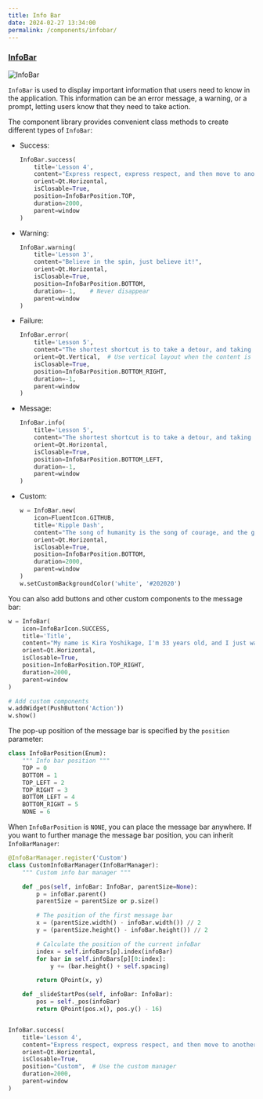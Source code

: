 ```yaml
---
title: Info Bar
date: 2024-02-27 13:34:00
permalink: /components/infobar/
---
```


### [InfoBar](https://pyqt-fluent-widgets.readthedocs.io/en/latest/autoapi/qfluentwidgets/components/widgets/info_bar/index.html)

![InfoBar](/img/components/infobar/InfoBar.png)

`InfoBar` is used to display important information that users need to know in the application. This information can be an error message, a warning, or a prompt, letting users know that they need to take action.

The component library provides convenient class methods to create different types of `InfoBar`:

* Success:
    ```python
    InfoBar.success(
        title='Lesson 4',
        content="Express respect, express respect, and then move to another new stage of spin!",
        orient=Qt.Horizontal,
        isClosable=True,
        position=InfoBarPosition.TOP,
        duration=2000,
        parent=window
    )
    ```

* Warning:
    ```python
    InfoBar.warning(
        title='Lesson 3',
        content="Believe in the spin, just believe it!",
        orient=Qt.Horizontal,
        isClosable=True,
        position=InfoBarPosition.BOTTOM,
        duration=-1,    # Never disappear
        parent=window
    )
    ```

* Failure:
    ```python
    InfoBar.error(
        title='Lesson 5',
        content="The shortest shortcut is to take a detour, and taking a detour is my shortest shortcut.",
        orient=Qt.Vertical,  # Use vertical layout when the content is too long
        isClosable=True,
        position=InfoBarPosition.BOTTOM_RIGHT,
        duration=-1,
        parent=window
    )
    ```

* Message:
    ```python
    InfoBar.info(
        title='Lesson 5',
        content="The shortest shortcut is to take a detour, and taking a detour is my shortest shortcut.",
        orient=Qt.Horizontal,
        isClosable=True,
        position=InfoBarPosition.BOTTOM_LEFT,
        duration=-1,
        parent=window
    )
    ```

* Custom:
    ```python
    w = InfoBar.new(
        icon=FluentIcon.GITHUB,
        title='Ripple Dash',
        content="The song of humanity is the song of courage, and the greatness of humanity is the greatness of courage!",
        orient=Qt.Horizontal,
        isClosable=True,
        position=InfoBarPosition.BOTTOM,
        duration=2000,
        parent=window
    )
    w.setCustomBackgroundColor('white', '#202020')
    ```

You can also add buttons and other custom components to the message bar:
```python
w = InfoBar(
    icon=InfoBarIcon.SUCCESS,
    title='Title',
    content="My name is Kira Yoshikage, I'm 33 years old, and I just want to live a quiet life.",
    orient=Qt.Horizontal,
    isClosable=True,
    position=InfoBarPosition.TOP_RIGHT,
    duration=2000,
    parent=window
)

# Add custom components
w.addWidget(PushButton('Action'))
w.show()
```

The pop-up position of the message bar is specified by the `position` parameter:
```python
class InfoBarPosition(Enum):
    """ Info bar position """
    TOP = 0
    BOTTOM = 1
    TOP_LEFT = 2
    TOP_RIGHT = 3
    BOTTOM_LEFT = 4
    BOTTOM_RIGHT = 5
    NONE = 6
```

When `InfoBarPosition` is `NONE`, you can place the message bar anywhere. If you want to further manage the message bar position, you can inherit `InfoBarManager`:
```python
@InfoBarManager.register('Custom')
class CustomInfoBarManager(InfoBarManager):
    """ Custom info bar manager """

    def _pos(self, infoBar: InfoBar, parentSize=None):
        p = infoBar.parent()
        parentSize = parentSize or p.size()

        # The position of the first message bar
        x = (parentSize.width() - infoBar.width()) // 2
        y = (parentSize.height() - infoBar.height()) // 2

        # Calculate the position of the current infoBar
        index = self.infoBars[p].index(infoBar)
        for bar in self.infoBars[p][0:index]:
            y += (bar.height() + self.spacing)

        return QPoint(x, y)

    def _slideStartPos(self, infoBar: InfoBar):
        pos = self._pos(infoBar)
        return QPoint(pos.x(), pos.y() - 16)


InfoBar.success(
    title='Lesson 4',
    content="Express respect, express respect, and then move to another new stage of spin!",
    orient=Qt.Horizontal,
    isClosable=True,
    position="Custom",  # Use the custom manager
    duration=2000,
    parent=window
)
```